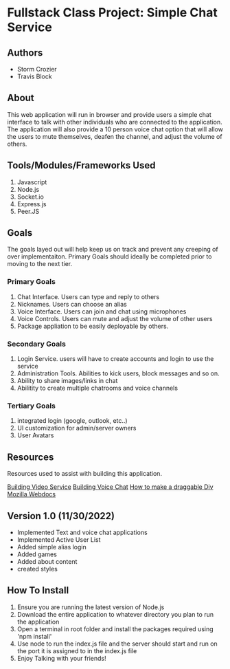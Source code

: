 # Fullstack Class Project: Simple Chat Service

## Authors

- Storm Crozier
- Travis Block

## About

This web application will run in browser and provide users a simple chat interface to talk with other individuals who are connected to the application.
The application will also provide a 10 person voice chat option that will allow the users to mute themselves, deafen the channel, and adjust the volume of others.

## Tools/Modules/Frameworks Used

1. Javascript
2. Node.js
3. Socket.io
4. Express.js
5. Peer.JS

## Goals

The goals layed out will help keep us on track and prevent any creeping of over implementaiton. Primary Goals should ideally be completed prior to moving to the next tier.

### Primary Goals

1. Chat Interface. Users can type and reply to others
2. Nicknames. Users can choose an alias
3. Voice Interface. Users can join and chat using microphones
4. Voice Controls. Users can mute and adjust the volume of other users
5. Package appliation to be easily deployable by others.

### Secondary Goals

1. Login Service. users will have to create accounts and login to use the service
2. Administration Tools. Abilities to kick users, block messages and so on.
3. Ability to share images/links in chat
4. Abilitity to create multiple chatrooms and voice channels

### Tertiary Goals

1. integrated login (google, outlook, etc..)
2. UI customization for admin/server owners
3. User Avatars

## Resources

Resources used to assist with building this application.

[Building Video Service](https://levelup.gitconnected.com/building-a-video-chat-app-with-node-js-socket-io-webrtc-26f46b213017)
[Building Voice Chat](https://dev.to/hosseinmobarakian/create-simple-voice-chat-app-with-nodejs-1b70)
[How to make a draggable Div](https://www.w3schools.com/howto/howto_js_draggable.asp)
[Mozilla Webdocs](https://developer.mozilla.org/en-US/)

## Version 1.0 (11/30/2022)

- Implemented Text and voice chat applications
- Implemented Active User List
- Added simple alias login
- Added games
- Added about content
- created styles

## How To Install

1. Ensure you are running the latest version of Node.js
2. Download the entire application to whatever directory you plan to run the application
3. Open a terminal in root folder and install the packages required using 'npm install'
4. Use node to run the index.js file and the server should start and run on the port it is assigned to in the index.js file
5. Enjoy Talking with your friends!
